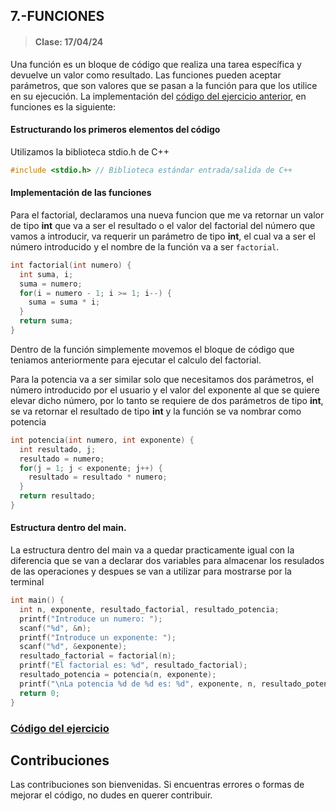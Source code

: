 ## 7.-FUNCIONES
> #### Clase: 17/04/24

Una función es un bloque de código que realiza una tarea específica y devuelve un valor como resultado.
Las funciones pueden aceptar parámetros, que son valores que se pasan a la función para que los utilice en su ejecución.
La implementación del [código del ejercicio anterior](/Ejercicios-C++/MENU/6-FACTORIAL%20Y%20POTENCIA/src/factorialPotencia.cpp), en funciones es la siguiente:

#### Estructurando los primeros elementos del código
Utilizamos la biblioteca stdio.h de C++

```C++
#include <stdio.h> // Biblioteca estándar entrada/salida de C++
```

#### Implementación de las funciones
Para el factorial, declaramos una nueva funcion que me va retornar un valor de tipo **int** que va a ser el resultado o el valor del factorial del número que vamos a introducir, va requerir un parámetro de tipo **int**, el cual va a ser el número introducido y el nombre de la función va a ser `factorial`.

```C++
int factorial(int numero) {
  int suma, i;
  suma = numero;
  for(i = numero - 1; i >= 1; i--) {
    suma = suma * i;
  }
  return suma;
}
```

Dentro de la función simplemente movemos el bloque de código que teniamos anteriormente para ejecutar el calculo del factorial.

Para la potencia va a ser similar solo que necesitamos dos parámetros, el número introducido por el usuario y el valor del exponente al que se quiere elevar dicho número, por lo tanto se requiere de dos parámetros de tipo **int**, se va retornar el resultado de tipo **int** y la función se va nombrar como potencia

```C++
int potencia(int numero, int exponente) {
  int resultado, j;
  resultado = numero;
  for(j = 1; j < exponente; j++) {
    resultado = resultado * numero;
  }
  return resultado;
}
```

#### Estructura dentro del main.
La estructura dentro del main va a quedar practicamente igual con la diferencia que se van a declarar dos variables para almacenar los resulados de las operaciones y despues se van a utilizar para mostrarse por la terminal

```C++
int main() {
  int n, exponente, resultado_factorial, resultado_potencia;
  printf("Introduce un numero: ");
  scanf("%d", &n);
  printf("Introduce un exponente: ");
  scanf("%d", &exponente);
  resultado_factorial = factorial(n);
  printf("El factorial es: %d", resultado_factorial);
  resultado_potencia = potencia(n, exponente);
  printf("\nLa potencia %d de %d es: %d", exponente, n, resultado_potencia);
  return 0;
}
```


### [Código del ejercicio](funciones.cpp)


## Contribuciones
Las contribuciones son bienvenidas. Si encuentras errores o formas de mejorar el código, no dudes en querer contribuir.